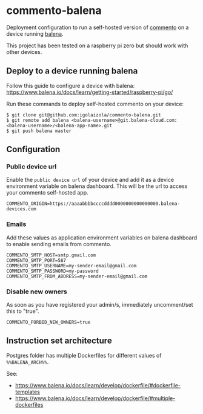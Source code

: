 # commento-balena

Deployment configuration to run a self-hosted version of [commento](https://commento.io/) on a device running [balena](https://www.balena.io/).

This project has been tested on a raspberry pi zero but should work with other devices.

## Deploy to a device running balena

Follow this guide to configure a device with balena: https://www.balena.io/docs/learn/getting-started/raspberry-pi/go/

Run these commands to deploy self-hosted commento on your device:

```
$ git clone git@github.com:igolaizola/commento-balena.git
$ git remote add balena <balena-username>@git.balena-cloud.com:<balena-username>/<balena-app-name>.git
$ git push balena master
```

## Configuration

### Public device url

Enable the `public device url` of your device and add it as a device environment variable on balena dashboard.
This will be the url to access your commento self-hosted app.

```
COMMENTO_ORIGIN=https://aaaabbbbccccdddd0000000000000000.balena-devices.com
```

### Emails

Add these values as application environment variables on balena dashboard to enable sending emails from commento.

```
COMMENTO_SMTP_HOST=smtp.gmail.com
COMMENTO_SMTP_PORT=587
COMMENTO_SMTP_USERNAME=my-sender-email@gmail.com
COMMENTO_SMTP_PASSWORD=my-password
COMMENTO_SMTP_FROM_ADDRESS=my-sender-email@gmail.com
```

### Disable new owners

As soon as you have registered your admin/s, immediately uncomment/set this to "true".

```
COMMENTO_FORBID_NEW_OWNERS=true
```

## Instruction set architecture

Postgres folder has multiple Dockerfiles for different values of `%%BALENA_ARCH%%`.

See: 
 - https://www.balena.io/docs/learn/develop/dockerfile/#dockerfile-templates
 - https://www.balena.io/docs/learn/develop/dockerfile/#multiple-dockerfiles